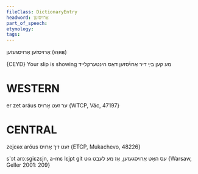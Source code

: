 ```yaml
---
fileClass: DictionaryEntry
headword: אַרויסזען
part_of_speech: 
etymology: 
tags: 
---
```

אַרויסזען
אַרויסגעזען
(ᴠᴇʀʙ)

{CEYD}
Your slip is showing מע קען בײַ דיר אַרוי֜סזען דאָס הינטערקלייד

WESTERN
========

er zet əráus ער זעט אַרויס {WTCP, Vác, 47197}

CENTRAL
========

zejcəx aróus זעט זיך אַרויס {ETCP, Mukachevo, 48226}

s'ɔt arɔːsgiɛzɛjn, a-mɛ lɛjpt git עס האָט אַרויסגעזען, אַז מע לעבט גוט {Warsaw, Geller 2001: 209}
